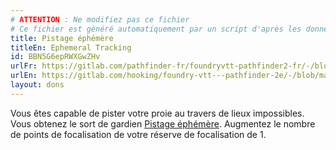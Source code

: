 ```yaml
---
# ATTENTION : Ne modifiez pas ce fichier
# Ce fichier est généré automatiquement par un script d'après les données du module Foundry VTT officiel et de sa traduction
title: Pistage éphémère
titleEn: Ephemeral Tracking
id: BBN5G6epRWXGwZHv
urlFr: https://gitlab.com/pathfinder-fr/foundryvtt-pathfinder2-fr/-/blob/master/data/feats/BBN5G6epRWXGwZHv.htm
urlEn: https://gitlab.com/hooking/foundry-vtt---pathfinder-2e/-/blob/master/packs/data/feats.db/ephemeral-tracking.json
layout: dons
---
```

Vous êtes capable de pister votre proie au travers de lieux impossibles. Vous obtenez le sort de gardien [Pistage éphémère](../sorts/pistage-éphémère.html). Augmentez le nombre de points de focalisation de votre réserve de focalisation de 1.
